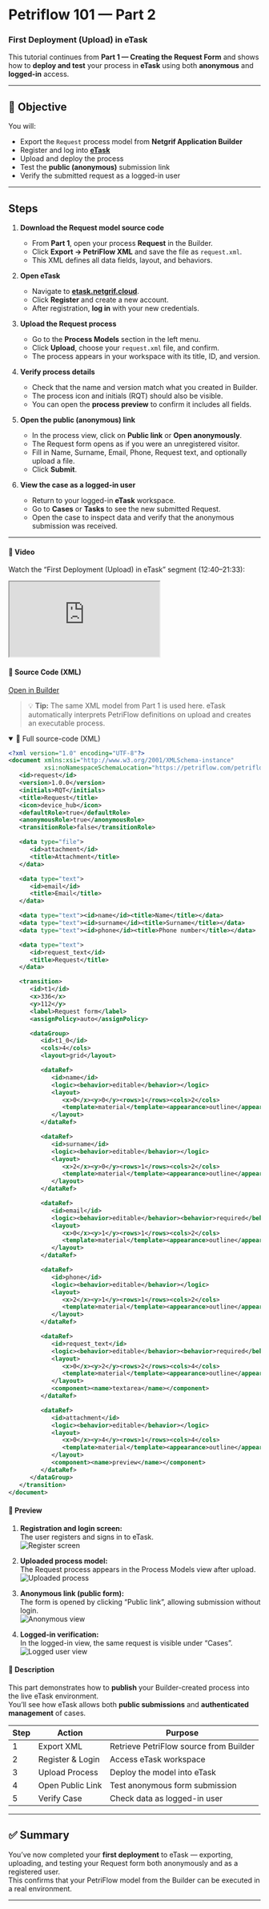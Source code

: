 # Petriflow 101 — Part 2
### First Deployment (Upload) in eTask

This tutorial continues from **Part 1 — Creating the Request Form** and shows how to **deploy and test** your process in **eTask** using both **anonymous** and **logged-in** access.

---

## 🎯 Objective

You will:
- Export the `Request` process model from **Netgrif Application Builder**
- Register and log into **[eTask](https://etask.netgrif.cloud/)**
- Upload and deploy the process
- Test the **public (anonymous)** submission link
- Verify the submitted request as a logged-in user

---

## Steps

1. **Download the Request model source code**
   - From **Part 1**, open your process **Request** in the Builder.
   - Click **Export → PetriFlow XML** and save the file as `request.xml`.
   - This XML defines all data fields, layout, and behaviors.

2. **Open eTask**
   - Navigate to **[etask.netgrif.cloud](https://etask.netgrif.cloud/)**.
   - Click **Register** and create a new account.
   - After registration, **log in** with your new credentials.

3. **Upload the Request process**
   - Go to the **Process Models** section in the left menu.
   - Click **Upload**, choose your `request.xml` file, and confirm.
   - The process appears in your workspace with its title, ID, and version.

4. **Verify process details**
   - Check that the name and version match what you created in Builder.
   - The process icon and initials (RQT) should also be visible.
   - You can open the **process preview** to confirm it includes all fields.

5. **Open the public (anonymous) link**
   - In the process view, click on **Public link** or **Open anonymously**.
   - The Request form opens as if you were an unregistered visitor.
   - Fill in Name, Surname, Email, Phone, Request text, and optionally upload a file.
   - Click **Submit**.

6. **View the case as a logged-in user**
   - Return to your logged-in **eTask** workspace.
   - Go to **Cases** or **Tasks** to see the new submitted Request.
   - Open the case to inspect data and verify that the anonymous submission was received.

---

<!-- tabs:start -->

#### **🎥 Video**

Watch the “First Deployment (Upload) in eTask” segment (12:40–21:33):

<div class="container">
    <iframe class="responsive-iframe" src="https://www.youtube.com/embed/sAVgSaBOkUE?si=b8hDEyRpqj79JnQy&amp;start=760&amp;end=1293" title="YouTube video player"
    allow="accelerometer; autoplay; clipboard-write; encrypted-media; gyroscope; picture-in-picture"
    allowfullscreen></iframe>
</div>

#### **📄 Source Code (XML)**

[Open in Builder](https://builder.netgrif.cloud/modeler?modelUrl=https://academy.netgrif.com/tutorials/petriflow101/part1/request-form.xml)

> 💡 **Tip:** The same XML model from Part 1 is used here. eTask automatically interprets PetriFlow definitions on upload and creates an executable process.

<details open>
<summary>📄 Full source-code (XML)</summary>

```xml
<?xml version="1.0" encoding="UTF-8"?>
<document xmlns:xsi="http://www.w3.org/2001/XMLSchema-instance"
          xsi:noNamespaceSchemaLocation="https://petriflow.com/petriflow.schema.xsd">
   <id>request</id>
   <version>1.0.0</version>
   <initials>RQT</initials>
   <title>Request</title>
   <icon>device_hub</icon>
   <defaultRole>true</defaultRole>
   <anonymousRole>true</anonymousRole>
   <transitionRole>false</transitionRole>

   <data type="file">
      <id>attachment</id>
      <title>Attachment</title>
   </data>

   <data type="text">
      <id>email</id>
      <title>Email</title>
   </data>

   <data type="text"><id>name</id><title>Name</title></data>
   <data type="text"><id>surname</id><title>Surname</title></data>
   <data type="text"><id>phone</id><title>Phone number</title></data>

   <data type="text">
      <id>request_text</id>
      <title>Request</title>
   </data>

   <transition>
      <id>t1</id>
      <x>336</x>
      <y>112</y>
      <label>Request form</label>
      <assignPolicy>auto</assignPolicy>

      <dataGroup>
         <id>t1_0</id>
         <cols>4</cols>
         <layout>grid</layout>

         <dataRef>
            <id>name</id>
            <logic><behavior>editable</behavior></logic>
            <layout>
               <x>0</x><y>0</y><rows>1</rows><cols>2</cols>
               <template>material</template><appearance>outline</appearance>
            </layout>
         </dataRef>

         <dataRef>
            <id>surname</id>
            <logic><behavior>editable</behavior></logic>
            <layout>
               <x>2</x><y>0</y><rows>1</rows><cols>2</cols>
               <template>material</template><appearance>outline</appearance>
            </layout>
         </dataRef>

         <dataRef>
            <id>email</id>
            <logic><behavior>editable</behavior><behavior>required</behavior></logic>
            <layout>
               <x>0</x><y>1</y><rows>1</rows><cols>2</cols>
               <template>material</template><appearance>outline</appearance>
            </layout>
         </dataRef>

         <dataRef>
            <id>phone</id>
            <logic><behavior>editable</behavior></logic>
            <layout>
               <x>2</x><y>1</y><rows>1</rows><cols>2</cols>
               <template>material</template><appearance>outline</appearance>
            </layout>
         </dataRef>

         <dataRef>
            <id>request_text</id>
            <logic><behavior>editable</behavior><behavior>required</behavior></logic>
            <layout>
               <x>0</x><y>2</y><rows>2</rows><cols>4</cols>
               <template>material</template><appearance>outline</appearance>
            </layout>
            <component><name>textarea</name></component>
         </dataRef>

         <dataRef>
            <id>attachment</id>
            <logic><behavior>editable</behavior></logic>
            <layout>
               <x>0</x><y>4</y><rows>1</rows><cols>4</cols>
               <template>material</template><appearance>outline</appearance>
            </layout>
            <component><name>preview</name></component>
         </dataRef>
      </dataGroup>
   </transition>
</document>
```
</details>

#### **🧱 Preview**

1. **Registration and login screen:**  
   The user registers and signs in to eTask.  
   ![Register screen](register.png)

2. **Uploaded process model:**  
   The Request process appears in the Process Models view after upload.  
   ![Uploaded process](uploadedProcess.png)

3. **Anonymous link (public form):**  
   The form is opened by clicking “Public link”, allowing submission without login.  
   ![Anonymous view](annonymous.png)

4. **Logged-in verification:**  
   In the logged-in view, the same request is visible under “Cases”.  
   ![Logged user view](loggedUser.png)

#### **🧾 Description**

This part demonstrates how to **publish** your Builder-created process into the live eTask environment.  
You’ll see how eTask allows both **public submissions** and **authenticated management** of cases.

| Step | Action | Purpose |
|------|---------|----------|
| 1 | Export XML | Retrieve PetriFlow source from Builder |
| 2 | Register & Login | Access eTask workspace |
| 3 | Upload Process | Deploy the model into eTask |
| 4 | Open Public Link | Test anonymous form submission |
| 5 | Verify Case | Check data as logged-in user |

<!-- tabs:end -->

---

## ✅ Summary

You’ve now completed your **first deployment** to eTask — exporting, uploading, and testing your Request form both anonymously and as a registered user.  
This confirms that your PetriFlow model from the Builder can be executed in a real environment.

---